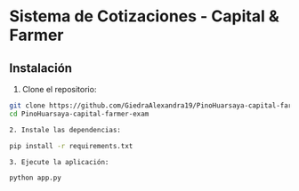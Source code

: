 # Sistema de Cotizaciones - Capital & Farmer

## Instalación

1. Clone el repositorio:

```bash
git clone https://github.com/GiedraAlexandra19/PinoHuarsaya-capital-farmer-exam.git
cd PinoHuarsaya-capital-farmer-exam

2. Instale las dependencias:

pip install -r requirements.txt

3. Ejecute la aplicación:

python app.py

